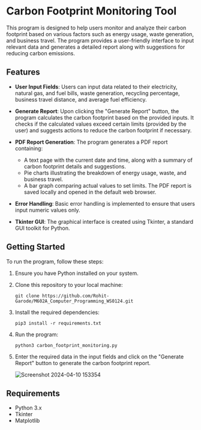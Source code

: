 # Carbon Footprint Monitoring Tool

This program is designed to help users monitor and analyze their carbon footprint based on various factors such as energy usage, waste generation, and business travel. The program provides a user-friendly interface to input relevant data and generates a detailed report along with suggestions for reducing carbon emissions.

## Features

- **User Input Fields**: Users can input data related to their electricity, natural gas, and fuel bills, waste generation, recycling percentage, business travel distance, and average fuel efficiency.
  
- **Generate Report**: Upon clicking the "Generate Report" button, the program calculates the carbon footprint based on the provided inputs. It checks if the calculated values exceed certain limits (provided by the user) and suggests actions to reduce the carbon footprint if necessary.

- **PDF Report Generation**: The program generates a PDF report containing:
  - A text page with the current date and time, along with a summary of carbon footprint details and suggestions.
  - Pie charts illustrating the breakdown of energy usage, waste, and business travel.
  - A bar graph comparing actual values to set limits. The PDF report is saved locally and opened in the default web browser.

- **Error Handling**: Basic error handling is implemented to ensure that users input numeric values only.

- **Tkinter GUI**: The graphical interface is created using Tkinter, a standard GUI toolkit for Python.

## Getting Started

To run the program, follow these steps:

1. Ensure you have Python installed on your system.

2. Clone this repository to your local machine:
   ```
   git clone https://github.com/Rohit-Garode/M602A_Computer_Programming_WS0124.git
   ```

3. Install the required dependencies:
   ```
   pip3 install -r requirements.txt
   ```

4. Run the program:
   ```
   python3 carbon_footprint_monitoring.py
   ```

5. Enter the required data in the input fields and click on the "Generate Report" button to generate the carbon footprint report.

   ![Screenshot 2024-04-10 153354](https://github.com/Rohit-Garode/GISMA/assets/76519295/364f5863-0cdc-438e-87c4-214d9cb1dfeb)



## Requirements

- Python 3.x
- Tkinter
- Matplotlib
